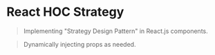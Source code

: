 # React HOC Strategy

> Implementing "Strategy Design Pattern" in React.js components.

> Dynamically injecting props as needed.
